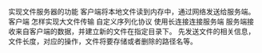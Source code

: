 实现文件服务器的功能
客户端将本地文件读到内存中，通过网络发送给服务端。
客户端
怎样实现大文件传输
自定义序列化协议
使用长连接连接服务端
服务端接收来自客户端的数据，并建立新的文件在指定目录下。
先发送文件的相关信息，文件长度，对应的操作，文件将要存储或者删除的路径名等。
